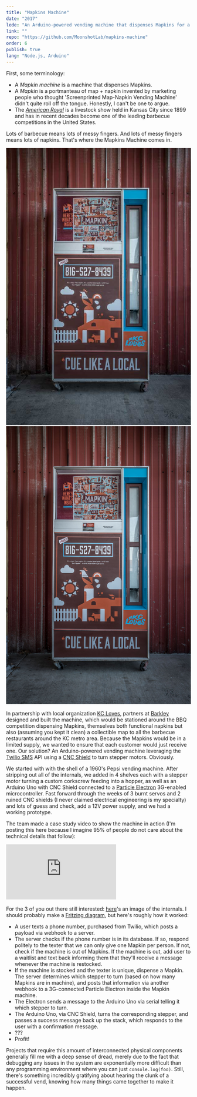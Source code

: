 ```yaml
---
title: "Mapkins Machine"
date: "2017"
lede: "An Arduino-powered vending machine that dispenses Mapkins for a text."
link: ""
repo: "https://github.com/MoonshotLab/mapkins-machine"
order: 6
publish: true
lang: "Node.js, Arduino"
---
```


<div class="blog-section">

First, some terminology:

* A <em>Mapkin machine</em> is a machine that dispenses Mapkins.
* A <em>Mapkin</em> is a portmanteau of map + napkin invented by marketing people who thought 'Screenprinted Map-Napkin Vending Machine' didn't quite roll off the tongue. Honestly, I can't be one to argue.
* The <em><a href="http://www.americanroyal.com/" target="_blank">American Royal</a></em> is a livestock show held in Kansas City since 1899 and has in recent decades become one of the leading barbecue competitions in the United States.

Lots of barbecue means lots of messy fingers. And lots of messy fingers means lots of napkins. That's where the Mapkins Machine comes in.

<div class="sidebar right">
  <hidden>
    <img src='mapkins-machine.jpg' />
    <img src='mapkins-machine-zoom.jpg' />
  </hidden>
  <zoom-image src='mapkins-machine.jpg' zoomSrc='mapkins-machine-zoom.jpg' alt='Mapkin Machine In Situ'></zoom-image>
</div>

In partnership with local organization <a href="http://www.kcloves.com/" target="_blank">KC Loves</a>, partners at <a href="https://www.barkleyus.com/" target="_blank">Barkley</a> designed and built the machine, which would be stationed around the BBQ competition dispensing Mapkins, themselves both functional napkins but also (assuming you kept it clean) a collectible map to all the barbecue restaurants around the KC metro area. Because the Mapkins would be in a limited supply, we wanted to ensure that each customer would just receive one. Our solution? An Arduino-powered vending machine leveraging the <a href="https://www.twilio.com/sms" target="_blank">Twilio SMS</a> API using a <a href="https://www.amazon.com/kuman-Expansion-Stepper-Heatsink-Arduino/dp/B06XHKSVTG/" target="_blank">CNC Shield</a> to turn stepper motors. Obviously.

We started with with the shell of a 1960's Pepsi vending machine. After stripping out all of the internals, we added in 4 shelves each with a stepper motor turning a custom corkscrew feeding into a hopper, as well as an Arduino Uno with CNC Shield connected to a <a href="https://www.particle.io/products/hardware/electron-cellular-dev-kit">Particle Electron</a> 3G-enabled microcontroller. Fast forward through the weeks of 3 burnt servos and 2 ruined CNC shields (I never claimed electrical engineering is my specialty) and lots of guess and check, add a 12V power supply, and we had a working prototype.

The team made a case study video to show the machine in action (I'm posting this here because I imagine 95% of people do not care about the technical details that follow):

<div class="blog-inset">
  <iframe class="youtube" src="https://www.youtube.com/embed/medilILfr_M?rel=0&amp;showinfo=0" frameborder="0" allowfullscreen></iframe>
</div>

For the 3 of you out there still interested: <a href="/internals.jpg" target="_blank">here</a>'s an image of the internals. I should probably make a <a href="http://fritzing.org/home/" target="_blank">Fritzing diagram</a>, but here's roughly how it worked:
  * A user texts a phone number, purchased from Twilio, which posts a payload via webhook to a server.
  * The server checks if the phone number is in its database. If so, respond politely to the texter that we can only give one Mapkin per person. If not, check if the machine is out of Mapkins. If the machine is out, add user to a waitlist and text back informing them that they'll receive a message whenever the machine is restocked.
  * If the machine is stocked and the texter is unique, dispense a Mapkin. The server determines which stepper to turn (based on how many Mapkins are in machine), and posts that information via another webhook to a 3G-connected Particle Electron inside the Mapkin machine.
  * The Electron sends a message to the Arduino Uno via serial telling it which stepper to turn.
  * The Arduino Uno, via CNC Shield, turns the corresponding stepper, and passes a success message back up the stack, which responds to the user with a confirmation message.
  * ???
  * Profit!

Projects that require this amount of interconnected physical components generally fill me with a deep sense of dread, merely due to the fact that debugging any issues in the system are exponentially more difficult than any programming environment where you can just `console.log(foo)`. Still, there's something incredibly gratifying about hearing the clunk of a successful vend, knowing how many things came together to make it happen.

</div>

</section>


</div>
